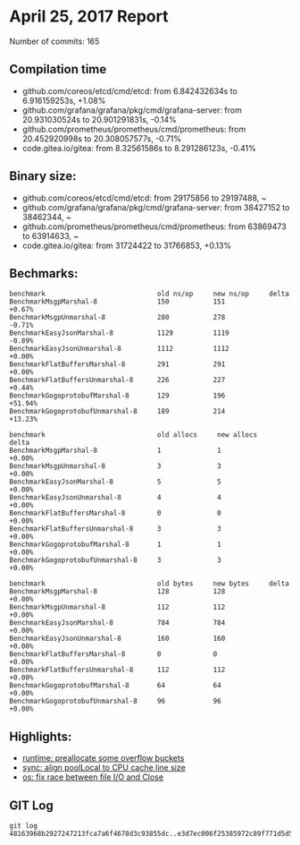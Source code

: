 # April 25, 2017 Report

Number of commits: 165

## Compilation time

* github.com/coreos/etcd/cmd/etcd: from 6.842432634s to 6.916159253s, +1.08%
* github.com/grafana/grafana/pkg/cmd/grafana-server: from 20.931030524s to 20.901291831s, -0.14%
* github.com/prometheus/prometheus/cmd/prometheus: from 20.452920998s to 20.308057577s, -0.71%
* code.gitea.io/gitea: from 8.32561586s to 8.291286123s, -0.41%

## Binary size:

* github.com/coreos/etcd/cmd/etcd: from 29175856 to 29197488, ~
* github.com/grafana/grafana/pkg/cmd/grafana-server: from 38427152 to 38462344, ~
* github.com/prometheus/prometheus/cmd/prometheus: from 63869473 to 63914633, ~
* code.gitea.io/gitea: from 31724422 to 31766853, +0.13%

## Bechmarks:

```
benchmark                            old ns/op     new ns/op     delta
BenchmarkMsgpMarshal-8               150           151           +0.67%
BenchmarkMsgpUnmarshal-8             280           278           -0.71%
BenchmarkEasyJsonMarshal-8           1129          1119          -0.89%
BenchmarkEasyJsonUnmarshal-8         1112          1112          +0.00%
BenchmarkFlatBuffersMarshal-8        291           291           +0.00%
BenchmarkFlatBuffersUnmarshal-8      226           227           +0.44%
BenchmarkGogoprotobufMarshal-8       129           196           +51.94%
BenchmarkGogoprotobufUnmarshal-8     189           214           +13.23%

benchmark                            old allocs     new allocs     delta
BenchmarkMsgpMarshal-8               1              1              +0.00%
BenchmarkMsgpUnmarshal-8             3              3              +0.00%
BenchmarkEasyJsonMarshal-8           5              5              +0.00%
BenchmarkEasyJsonUnmarshal-8         4              4              +0.00%
BenchmarkFlatBuffersMarshal-8        0              0              +0.00%
BenchmarkFlatBuffersUnmarshal-8      3              3              +0.00%
BenchmarkGogoprotobufMarshal-8       1              1              +0.00%
BenchmarkGogoprotobufUnmarshal-8     3              3              +0.00%

benchmark                            old bytes     new bytes     delta
BenchmarkMsgpMarshal-8               128           128           +0.00%
BenchmarkMsgpUnmarshal-8             112           112           +0.00%
BenchmarkEasyJsonMarshal-8           784           784           +0.00%
BenchmarkEasyJsonUnmarshal-8         160           160           +0.00%
BenchmarkFlatBuffersMarshal-8        0             0             +0.00%
BenchmarkFlatBuffersUnmarshal-8      112           112           +0.00%
BenchmarkGogoprotobufMarshal-8       64            64            +0.00%
BenchmarkGogoprotobufUnmarshal-8     96            96            +0.00%
```
## Highlights: 

* [runtime: preallocate some overflow buckets](https://github.com/golang/go/commit/94e44a9c8edb64f514b6f3b7f7001db0cfeb2d70)
* [sync: align poolLocal to CPU cache line size](https://github.com/golang/go/commit/8aa31d5dae9644b3e8f6950af58c0cb83e8fc062)
* [os: fix race between file I/O and Close](https://github.com/golang/go/commit/11c7b4491bd2cd1deb7b50433f431be9ced330db)

## GIT Log

```
git log 48163968b2927247213fca7a6f4678d3c93855dc..e3d7ec006f25385972c89f771d5d577adce3f024
```

